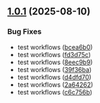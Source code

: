 ## [1.0.1](https://github.com/WindKube/terraform-modules/compare/cloudflare-zero-trust-application-1.0.0...cloudflare-zero-trust-application-1.0.1) (2025-08-10)


### Bug Fixes

* test workflows ([bcea6b0](https://github.com/WindKube/terraform-modules/commit/bcea6b08d4b7590bc53fc2f0729625fa49081def))
* test workflows ([fd3d75c](https://github.com/WindKube/terraform-modules/commit/fd3d75cbc6fcb0097b77e89744a178f7dc09869c))
* test workflows ([8eec9b9](https://github.com/WindKube/terraform-modules/commit/8eec9b9acda398c8df4b2ad256db2bd17073a305))
* test workflows ([39f36ba](https://github.com/WindKube/terraform-modules/commit/39f36bac201cc0840f9246f149e9a850faecc44f))
* test workflows ([d4dfd70](https://github.com/WindKube/terraform-modules/commit/d4dfd706230c21538cc2530c8bdd94e2e3715bda))
* test workflows ([2a64262](https://github.com/WindKube/terraform-modules/commit/2a64262289a036aaec74032193e6530e61ccfae9))
* test workflows ([c6c756b](https://github.com/WindKube/terraform-modules/commit/c6c756b418af3f1dcabe3f762bfb0c873e4ca8ea))
